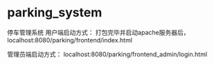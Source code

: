 # parking_system
停车管理系统
用户端启动方式：
打包完毕并启动apache服务器后，localhost:8080/parking/frontend/index.html

管理员端启动方式：
localhost:8080/parking/frontend_admin/login.html
